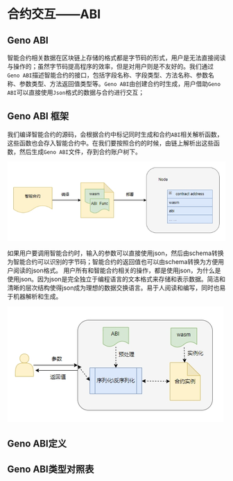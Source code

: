 # 合约交互——ABI

## Geno ABI
智能合约相关数据在区块链上存储的格式都是字节码的形式，用户是无法直接阅读与操作的；虽然字节码提高程序的效率，但是对用户则是不友好的。我们通过`Geno ABI`描述智能合约的接口，包括字段名称、字段类型、方法名称、参数名称、参数类型、方法返回值类型等。`Geno ABI`由创建合约时生成，用户借助`Geno ABI`可以直接使用`Json`格式的数据与合约进行交互；

## Geno ABI 框架
我们编译智能合约的源码，会根据合约中标记同时生成和合约`ABI`相关解析函数，这些函数也会存入智能合约中。在我们要按照合约的时候，由链上解析出这些函数，然后生成`Geno ABI`文件，存到合约账户树下。

![ABI编译部署](./abicd.png)

如果用户要调用智能合约时，输入的参数可以直接使用json，然后由schema转换为智能合约可以识别的字节码；智能合约的返回值也可以由schema转换为方便用户阅读的json格式。
用户所有和智能合约相关的操作，都是使用json，为什么是使用json。因为json是完全独立于编程语言的文本格式来存储和表示数据。简洁和清晰的层次结构使得json成为理想的数据交换语言。易于人阅读和编写，同时也易于机器解析和生成。

![ABI调用](./abicall.png)

## Geno ABI定义

## Geno ABI类型对照表